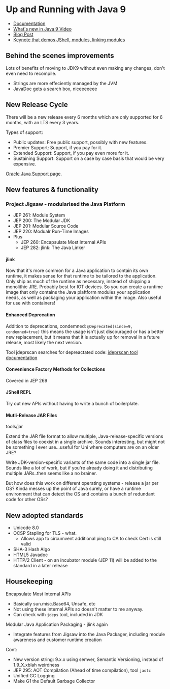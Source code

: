 # Up and Running with Java 9

* [Documentation](https://docs.oracle.com/javase/9/)
* [What's new in Java 9 Video](https://youtu.be/9PFcTwRlASY?t=1497)
* [Blog Post](https://blogs.oracle.com/java/features-in-java-8-and-9)
* [Keynote that demos JShell, modules, linking modules](https://www.youtube.com/watch?v=e9eSPtpiGkA)

## Behind the scenes improvements

Lots of benefits of moving to JDK9 without even making any changes, don't even need to recompile.

* Strings are more effeciently managed by the JVM
* JavaDoc gets a search box, niceeeeeee

## New Release Cycle

There will be a new release every 6 months which are only supported for 6 months, with an LTS every 3 years.

Types of support:

* Public updates: Free public support, possibly with new features.
* Premier Support: Support, if you pay for it.
* Extended Support: Support, if you pay even more for it.
* Sustaining Support: Support on a case by case basis that would be very expensive.

[Oracle Java Support page](http://www.oracle.com/technetwork/java/eol-135779.html).

## New features & functionality

### Project Jigsaw - modularised the Java Platform

* JEP 261: Module System
* JEP 200: The Modular JDK
* JEP 201: Modular Source Code
* JEP 220: Modualr Run-Time Images
* Plus
  * JEP 260: Encapsulate Most Internal APIs
  * JEP 282: jlink: The Java Linker

#### jlink

Now that it's more common for a Java application to contain its own runtime, it makes sense for that runtime to be tailored to the application.
Only ship as much of the runtime as necessary, instead of shipping a monolithic JRE. Probably best for IOT devices. So you can create a runtime image that only contains the Java plaftform modules your application needs, as well as packaging your application within the image. Also useful for use with containers!

#### Enhanced Deprecation

Addition to deprecations, condemned: `@Deprecated(since=9, condemned=true)` this means the usage isn't just discouraged or has a better new replacement, but it means that it is actually up for removal in a future release, most likely the next version.

Tool jdeprscan searches for depreactated code: [jdeprscan tool documentation](https://docs.oracle.com/javase/9/tools/jdeprscan.htm)

#### Convenience Factory Methods for Collections

Covered in JEP 269

#### JShell REPL

Try out new APIs without having to write a bunch of boilerplate.

#### Mutli-Release JAR Files

tools/jar

Extend the JAR file format to allow multiple, Java-release-specific versions of class files to coexist in a single archive. Sounds interesting, but might not be something I ever use...useful for Uni where computers are on an older JRE?

Write JDK-version-specific variants of the same code into a single jar file. Sounds like a lot of work, but if you're already doing it and distributing multiple JARs..then seems like a no brainer.

But how does this work on different operating systems - release a jar per OS? Kinda messes up the point of Java surely, or have a runtime environment that can detect the OS and contains a bunch of redundant code for other OSs?

## New adopted standards

* Unicode 8.0
* OCSP Stapling for TLS - what.
  * Allows app to circumvent additional ping to CA to check Cert is still valid
* SHA-3 Hash Algo
* HTML5 Javadoc
* HTTP/2 Client - on an incubator module (JEP 11) will be added to the standard in a later release

## Housekeeping

Encapsulate Most Internal APIs

* Basically sun.misc.Base64, Unsafe, etc
* Not using these internal APIs so doesn't matter to me anyway.
* Can check with `jdeps` tool, included in JDK

Modular Java Application Packaging - jlink again

* Integrate features from Jigsaw into the Java Packager, including module awareness and customer runtime creation

Cont:

* New version string: 9.x.x using semver, Semantic Versioning, instead of 1.9_X.xblah weirdness
* JEP 295: AOT Compilation (Ahead of time compilation), tool `jaotc`
* Unified GC Logging
* Make G1 the Default Garbage Collector